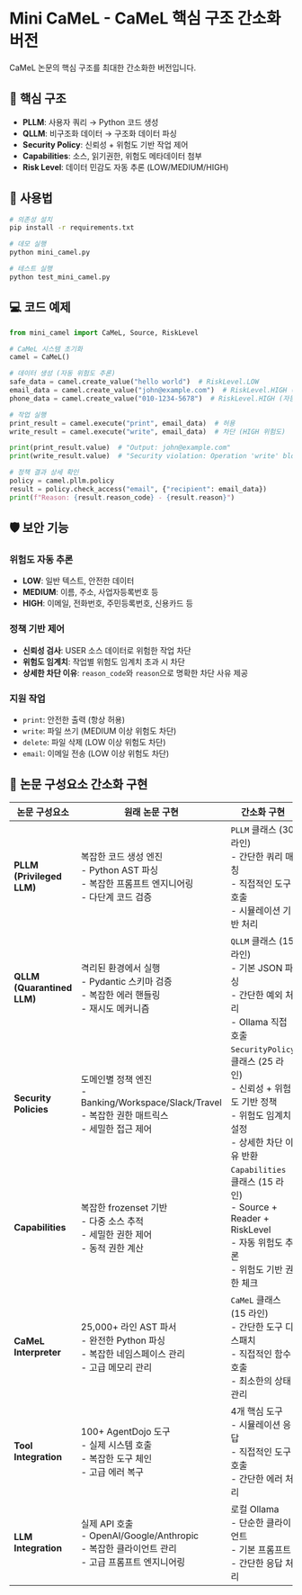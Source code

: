 # Mini CaMeL - CaMeL 핵심 구조 간소화 버전

CaMeL 논문의 핵심 구조를 최대한 간소화한 버전입니다.

## 🎯 핵심 구조

- **PLLM**: 사용자 쿼리 → Python 코드 생성
- **QLLM**: 비구조화 데이터 → 구조화 데이터 파싱  
- **Security Policy**: 신뢰성 + 위험도 기반 작업 제어
- **Capabilities**: 소스, 읽기권한, 위험도 메타데이터 첨부
- **Risk Level**: 데이터 민감도 자동 추론 (LOW/MEDIUM/HIGH)

## 🚀 사용법

```bash
# 의존성 설치
pip install -r requirements.txt

# 데모 실행
python mini_camel.py

# 테스트 실행  
python test_mini_camel.py
```

## 💻 코드 예제

```python
from mini_camel import CaMeL, Source, RiskLevel

# CaMeL 시스템 초기화
camel = CaMeL()

# 데이터 생성 (자동 위험도 추론)
safe_data = camel.create_value("hello world")  # RiskLevel.LOW
email_data = camel.create_value("john@example.com")  # RiskLevel.HIGH (자동 감지)
phone_data = camel.create_value("010-1234-5678")  # RiskLevel.HIGH (자동 감지)

# 작업 실행
print_result = camel.execute("print", email_data)  # 허용
write_result = camel.execute("write", email_data)  # 차단 (HIGH 위험도)

print(print_result.value)  # "Output: john@example.com"
print(write_result.value)  # "Security violation: Operation 'write' blocked: risk level HIGH exceeds threshold MEDIUM for 'data'"

# 정책 결과 상세 확인
policy = camel.pllm.policy
result = policy.check_access("email", {"recipient": email_data})
print(f"Reason: {result.reason_code} - {result.reason}")
```

## 🛡️ 보안 기능

### 위험도 자동 추론
- **LOW**: 일반 텍스트, 안전한 데이터
- **MEDIUM**: 이름, 주소, 사업자등록번호 등
- **HIGH**: 이메일, 전화번호, 주민등록번호, 신용카드 등

### 정책 기반 제어
- **신뢰성 검사**: USER 소스 데이터로 위험한 작업 차단
- **위험도 임계치**: 작업별 위험도 임계치 초과 시 차단
- **상세한 차단 이유**: `reason_code`와 `reason`으로 명확한 차단 사유 제공

### 지원 작업
- `print`: 안전한 출력 (항상 허용)
- `write`: 파일 쓰기 (MEDIUM 이상 위험도 차단)
- `delete`: 파일 삭제 (LOW 이상 위험도 차단)  
- `email`: 이메일 전송 (LOW 이상 위험도 차단)

## 🔧 논문 구성요소 간소화 구현

| 논문 구성요소 | 원래 논문 구현 | 간소화 구현 |
|---------------|----------------|-------------|
| **PLLM (Privileged LLM)** | 복잡한 코드 생성 엔진<br/>- Python AST 파싱<br/>- 복잡한 프롬프트 엔지니어링<br/>- 다단계 코드 검증 | `PLLM` 클래스 (30 라인)<br/>- 간단한 쿼리 매칭<br/>- 직접적인 도구 호출<br/>- 시뮬레이션 기반 처리 |
| **QLLM (Quarantined LLM)** | 격리된 환경에서 실행<br/>- Pydantic 스키마 검증<br/>- 복잡한 에러 핸들링<br/>- 재시도 메커니즘 | `QLLM` 클래스 (15 라인)<br/>- 기본 JSON 파싱<br/>- 간단한 예외 처리<br/>- Ollama 직접 호출 |
| **Security Policies** | 도메인별 정책 엔진<br/>- Banking/Workspace/Slack/Travel<br/>- 복잡한 권한 매트릭스<br/>- 세밀한 접근 제어 | `SecurityPolicy` 클래스 (25 라인)<br/>- 신뢰성 + 위험도 기반 정책<br/>- 위험도 임계치 설정<br/>- 상세한 차단 이유 반환 |
| **Capabilities** | 복잡한 frozenset 기반<br/>- 다중 소스 추적<br/>- 세밀한 권한 제어<br/>- 동적 권한 계산 | `Capabilities` 클래스 (15 라인)<br/>- Source + Reader + RiskLevel<br/>- 자동 위험도 추론<br/>- 위험도 기반 권한 체크 |
| **CaMeL Interpreter** | 25,000+ 라인 AST 파서<br/>- 완전한 Python 파싱<br/>- 복잡한 네임스페이스 관리<br/>- 고급 메모리 관리 | `CaMeL` 클래스 (15 라인)<br/>- 간단한 도구 디스패치<br/>- 직접적인 함수 호출<br/>- 최소한의 상태 관리 |
| **Tool Integration** | 100+ AgentDojo 도구<br/>- 실제 시스템 호출<br/>- 복잡한 도구 체인<br/>- 고급 에러 복구 | 4개 핵심 도구<br/>- 시뮬레이션 응답<br/>- 직접적인 도구 호출<br/>- 간단한 에러 처리 |
| **LLM Integration** | 실제 API 호출<br/>- OpenAI/Google/Anthropic<br/>- 복잡한 클라이언트 관리<br/>- 고급 프롬프트 엔지니어링 | 로컬 Ollama<br/>- 단순한 클라이언트<br/>- 기본 프롬프트<br/>- 간단한 응답 처리 |

